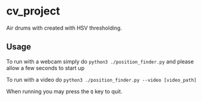 # cv_project

Air drums with created with HSV thresholding.

## Usage

To run with a webcam simply do `python3 ./position_finder.py` and please allow a few seconds to start up

To run with a video do `python3 ./position_finder.py --video [video_path]`

When running you may press the `Q` key to quit.